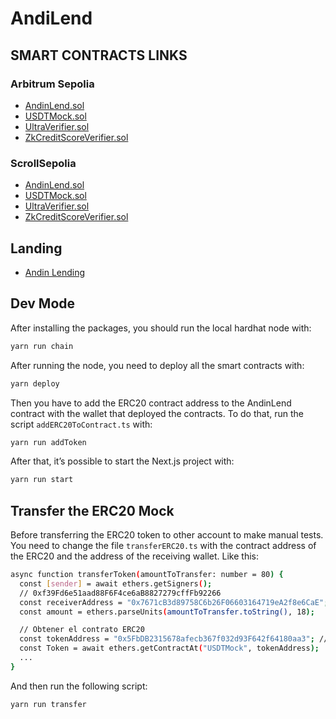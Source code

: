 # AndiLend

## SMART CONTRACTS LINKS

### Arbitrum Sepolia

- [AndinLend.sol](https://sepolia.arbiscan.io/address/0xaD71DC80911e819796C1Fe1dd846c50B53F857D8)
- [USDTMock.sol](https://sepolia.arbiscan.io/address/0x36BfA555569956955380070F7163ecB32950134C)
- [UltraVerifier.sol](https://sepolia.arbiscan.io/address/0x9899698f9D43C816dBa1c3a626eD4206f46d4E19)
- [ZkCreditScoreVerifier.sol](https://sepolia.arbiscan.io/address/0x0Fe23961eed70604397e0c4a4F5F181f6D321539)

### ScrollSepolia

- [AndinLend.sol](https://sepolia.scrollscan.com/address/0xbAaB3c080B0C2000025a7d66040D291ACC3bb377)
- [USDTMock.sol](https://sepolia.scrollscan.com/address/0x8afcC5e06999f2969bEC06Bce6877797AFDaeE19)
- [UltraVerifier.sol](https://sepolia.scrollscan.com/address/0x4A4c2f325Ce2ab401810D915F0C68144504761aF)
- [ZkCreditScoreVerifier.sol](https://sepolia.scrollscan.com/address/0xEAbc8ceD22FCdb8EE6CA42256cc18a0e23a9c76e)

## Landing

- [Andin Lending](https://andin-lending.vercel.app)

## Dev Mode

After installing the packages, you should run the local hardhat node with:

```bash
yarn run chain
```

After running the node, you need to deploy all the smart contracts with:

```bash
yarn deploy
```

Then you have to add the ERC20 contract address to the AndinLend contract with the wallet that deployed the contracts. To do that, run the script `addERC20ToContract.ts` with:

```bash
yarn run addToken
```

After that, it’s possible to start the Next.js project with:

```bash
yarn run start
```

## Transfer the ERC20 Mock

Before transferring the ERC20 token to other account to make manual tests. You need to change the file `transferERC20.ts` with the contract address of the ERC20 and the address of the receiving wallet. Like this:

```bash
async function transferToken(amountToTransfer: number = 80) {
  const [sender] = await ethers.getSigners();
  // 0xf39Fd6e51aad88F6F4ce6aB8827279cffFb92266
  const receiverAddress = "0x7671cB3d89758C6b26F06603164719eA2f8e6CaE"; // Wallet address
  const amount = ethers.parseUnits(amountToTransfer.toString(), 18);

  // Obtener el contrato ERC20
  const tokenAddress = "0x5FbDB2315678afecb367f032d93F642f64180aa3"; // ERC20 address
  const Token = await ethers.getContractAt("USDTMock", tokenAddress);
  ...
}
```

And then run the following script:

```bash
yarn run transfer
```
